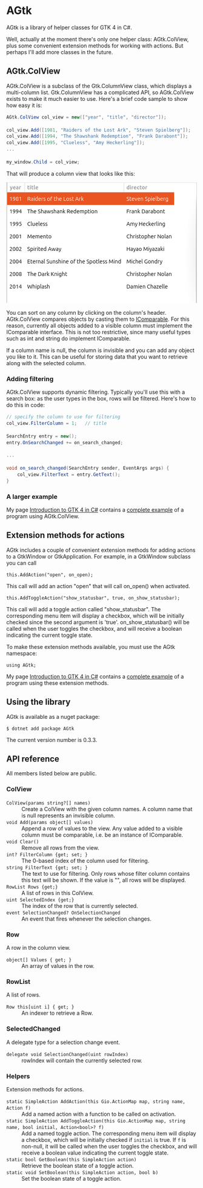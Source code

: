 # AGtk

AGtk is a library of helper classes for GTK 4 in C#.

Well, actually at the moment there's only one helper class: AGtk.ColView, plus some convenient extension methods for working with actions.  But perhaps I'll add more classes in the future.

## AGtk.ColView

AGtk.ColView is a subclass of the Gtk.ColumnView class, which displays a multi-column list.  Gtk.ColumnView has a complicated API, so AGtk.ColView exists to make it much easier to use.  Here's a brief code sample to show how easy it is:

```C#
AGtk.ColView col_view = new(["year", "title", "director"]);

col_view.Add([1981, "Raiders of the Lost Ark", "Steven Spielberg"]);
col_view.Add([1994, "The Shawshank Redemption", "Frank Darabont"]);
col_view.Add([1995, "Clueless", "Amy Heckerling"]);
...

my_window.Child = col_view;
```

That will produce a column view that looks like this:

![column view](col_view.png)


You can sort on any column by clicking on the column's header.  AGtk.ColView compares objects by casting them to [IComparable](https://learn.microsoft.com/en-us/dotnet/api/system.icomparable?view=net-8.0).  For this reason, currently all objects added to a visible column must implement the IComparable interface.  This is not too restrictive, since many useful types such as int and string do implement IComparable.

If a column name is null, the column is invisible and you can add any object you like to it.  This can be useful for storing data that you want to retrieve along with the selected column.

### Adding filtering

AGtk.ColView supports dynamic filtering.  Typically you'll use this with a search box: as the user types in the box, rows will be filtered.  Here's how to do this in code:

```C#
// specify the column to use for filtering
col_view.FilterColumn = 1;   // title

SearchEntry entry = new();
entry.OnSearchChanged += on_search_changed;

...

void on_search_changed(SearchEntry sender, EventArgs args) {
    col_view.FilterText = entry.GetText();
}
```

### A larger example

My page [Introduction to GTK 4 in C#](https://ksvi.mff.cuni.cz/~dingle/2024-5/prog_2/gtk4_introduction.html) contains a [complete example]( https://ksvi.mff.cuni.cz/~dingle/2024-5/prog_2/gtk4_introduction.html#Column%20views|outline) of a program using AGtk.ColView.

## Extension methods for actions

AGtk includes a couple of convenient extension methods for adding actions to a GtkWindow or GtkApplication.  For example, in a GtkWindow subclass you can call

```
this.AddAction("open", on_open);
```

This call will add an action "open" that will call on_open() when activated.

```
this.AddToggleAction("show_statusbar", true, on_show_statusbar);
```

This call will add a toggle action called "show_statusbar".  The corresponding menu item will display a checkbox, which will be initially checked since the second argument is 'true'.  on_show_statusbar() will be called when the user toggles the checkbox, and will receive a boolean indicating the current toggle state.

To make these extension methods available, you must use the AGtk namespace:

```
using AGtk;
```

My page [Introduction to GTK 4 in C#](https://ksvi.mff.cuni.cz/~dingle/2024-5/prog_2/gtk4_introduction.html) contains a [complete example](https://ksvi.mff.cuni.cz/~dingle/2024-5/prog_2/gtk4_introduction.html#Menus|outline) of a program using these extension methods.

## Using the library

AGtk is available as a nuget package:

```
$ dotnet add package AGtk
```

The current version number is 0.3.3.

## API reference
All members listed below are public.

### ColView

<dl>
<dt><code>ColView(params string?[] names)</code></dt>
<dd>Create a ColView with the given column names.  A column name that is null represents an invisible column.</dd>
<dt><code>void Add(params object[] values)</code></dt>
<dd>Append a row of values to the view.  Any value added to a visible column must be comparable, i.e. be an instance of IComparable.  </dd>
<dt><code>void Clear()</code></dt>
<dd>Remove all rows from the view.</dd>
<dt><code>int? FilterColumn {get; set; }</code></dt>
<dd>The 0-based index of the column used for filtering.</dd>
<dt><code>string FilterText {get; set; }</code></dt>
<dd>The text to use for filtering.  Only rows whose filter column contains this text will be shown.  If the value is "", all rows will be displayed.</dd>
<dt><code>RowList Rows {get;}</code></dt>
<dd>A list of rows in this ColView.</dd>
<dt><code>uint SelectedIndex {get;}</code></dt>
<dd>The index of the row that is currently selected.</dd>
<dt><code>event SelectionChanged? OnSelectionChanged</code></dt>
<dd>An event that fires whenever the selection changes.</dd>
</dl>

### Row

A row in the column view.

<dl>
<dt><code>object[] Values { get; }</code></dt>
<dd>An array of values in the row.</dd>
</dl>

### RowList

A list of rows.

<dl>
<dt><code>Row this[uint i] { get; }</code></dt>
<dd>An indexer to retrieve a Row.</dd>
</dl>

### SelectedChanged

A delegate type for a selection change event.

<dl>
<dt><code>delegate void SelectionChanged(uint rowIndex)</code></dt>
<dd>rowIndex will contain the currently selected row.</dd>
</dl>

### Helpers

Extension methods for actions.

<dl>
<dt><code>static SimpleAction AddAction(this Gio.ActionMap map, string name, Action f)</code></dt>
<dd>Add a named action with a function to be called on activation.</dd>
<dt><code>static SimpleAction AddToggleAction(this Gio.ActionMap map, string name, bool initial, Action&lt;bool&gt;? f)</code>
<dd>Add a named toggle action.  The corresponding menu item will display a checkbox, which will be initially checked if <code>initial</code> is true.  If <code>f</code> is non-null, it will be called when the user toggles the checkbox, and will receive a boolean value indicating the current toggle state.</dd>
<dt><code>static bool GetBoolean(this SimpleAction action)</code></dt>
<dd>Retrieve the boolean state of a toggle action.</dd>
<dt><code>static void SetBoolean(this SimpleAction action, bool b)</code></dt>
<dd>Set the boolean state of a toggle action.</dd>
</dl>
